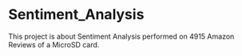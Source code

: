 # Sentiment_Analysis
This project is about Sentiment Analysis performed on 4915 Amazon Reviews of a MicroSD card. 
